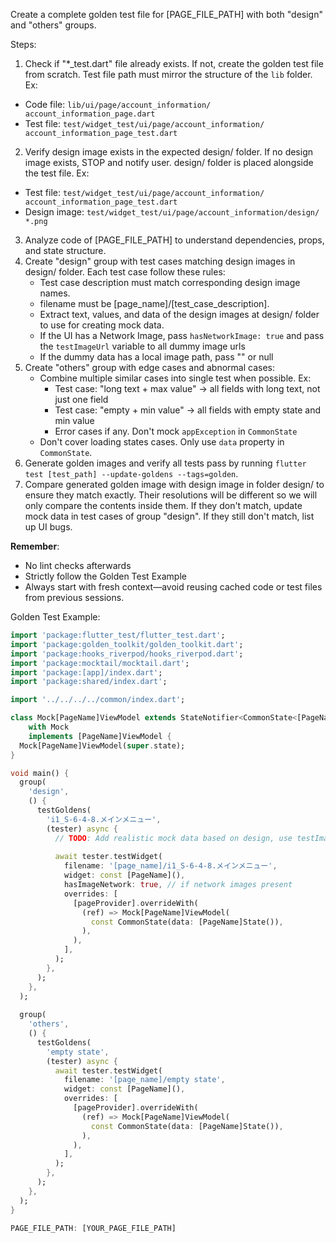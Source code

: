 Create a complete golden test file for [PAGE_FILE_PATH]
with both "design" and "others" groups.

Steps:
1. Check if "*_test.dart" file already exists. If not, create the golden test file from
scratch. Test file path must mirror the structure of the `lib` folder. Ex:
  - Code file: `lib/ui/page/account_information/
account_information_page.dart`
  - Test file: `test/widget_test/ui/page/account_information/
account_information_page_test.dart`
2. Verify design image exists in the expected design/ folder. If no design image exists,
STOP and notify user. design/ folder is placed alongside the test file. Ex:
  - Test file: `test/widget_test/ui/page/account_information/
account_information_page_test.dart`
  - Design image: `test/widget_test/ui/page/account_information/design/
*.png`
3. Analyze code of [PAGE_FILE_PATH] to understand dependencies, props, and state
structure.
4. Create "design" group with test cases matching design images in design/ folder. Each
test case follow these rules:
   - Test case description must match corresponding design image names.
   - filename must be [page_name]/[test_case_description].
   - Extract text, values, and data of the design images at design/ folder to use for
creating mock data.
   - If the UI has a Network Image, pass `hasNetworkImage: true` and pass the
`testImageUrl` variable to all dummy image urls
   - If the dummy data has a local image path, pass "" or null
5. Create "others" group with edge cases and abnormal cases:
   - Combine multiple similar cases into single test when possible. Ex:
      - Test case: "long text + max value" -> all fields with long text, not just one
field
      - Test case: "empty + min value" -> all fields with empty state and min value
      - Error cases if any. Don't mock `appException` in `CommonState`
   - Don't cover loading states cases. Only use `data` property in `CommonState`.
6. Generate golden images and verify all tests pass by running `flutter test [test_path]
--update-goldens --tags=golden`.
7. Compare generated golden image with design image in folder design/ to ensure they match
exactly. Their resolutions will be different so we will only compare the contents inside
them. If they don't match, update mock data in test cases of group "design". If they still
don't match, list up UI bugs.

**Remember**: 
- No lint checks afterwards
- Strictly follow the Golden Test Example
- Always start with fresh context—avoid reusing cached code or test files from previous
sessions.

Golden Test Example:
```dart
import 'package:flutter_test/flutter_test.dart';
import 'package:golden_toolkit/golden_toolkit.dart';
import 'package:hooks_riverpod/hooks_riverpod.dart';
import 'package:mocktail/mocktail.dart';
import 'package:[app]/index.dart';
import 'package:shared/index.dart';

import '../../../../common/index.dart';

class Mock[PageName]ViewModel extends StateNotifier<CommonState<[PageName]State>>
    with Mock
    implements [PageName]ViewModel {
  Mock[PageName]ViewModel(super.state);
}

void main() {
  group(
    'design',
    () {
      testGoldens(
        'i1_S-6-4-8.メインメニュー',
        (tester) async {
          // TODO: Add realistic mock data based on design, use testImageUrl if network images present, use "" or null if local images present
          
          await tester.testWidget(
            filename: '[page_name]/i1_S-6-4-8.メインメニュー',
            widget: const [PageName](),
            hasImageNetwork: true, // if network images present
            overrides: [
              [pageProvider].overrideWith(
                (ref) => Mock[PageName]ViewModel(
                  const CommonState(data: [PageName]State()),
                ),
              ),
            ],
          );
        },
      );
    },
  );
  
  group(
    'others',
    () {
      testGoldens(
        'empty state',
        (tester) async {
          await tester.testWidget(
            filename: '[page_name]/empty state',
            widget: const [PageName](),
            overrides: [
              [pageProvider].overrideWith(
                (ref) => Mock[PageName]ViewModel(
                  const CommonState(data: [PageName]State()),
                ),
              ),
            ],
          );
        },
      );
    },
  );
}

PAGE_FILE_PATH: [YOUR_PAGE_FILE_PATH]